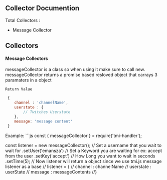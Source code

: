 ## Collector Documention
 Total Collectors :

* Message Collector


## Collectors


#### Message Collectors

messageCollector is a class so when using it make sure to call new.
messageCollector returns a promise based resloved object that carrays 3 paramaters in a object

`` Return Value `` 
```js
 {
    channel : 'channelName',
    userstate : {
        // Twitches Userstate
    },
    message: 'message content'
 }
 ```
 Example:
    ```js
const { messageCollector } = require('tmi-handler');

const listener = new messageCollector();
// Set a username that you wait to wait for
    .setUser('emansza')
    // Set a Keyword you are waiting for ex: accept from the user
    .setKey('accept')
    // How Long you want to wait in seconds
    .setTime(5);
// Now listener will return a object since we use tmi.js message listener as a base
// listener = {
//    channel : channelName
//    userstate : userState
//    message : messageContents
//}
